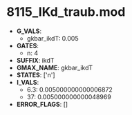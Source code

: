 # 8115_IKd_traub.mod

- **G_VALS**:
  - gkbar_ikdT: 0.005
- **GATES**:
  - n: 4
- **SUFFIX**: ikdT
- **GMAX_NAME**: gkbar_ikdT
- **STATES**: ['n']
- **I_VALS**:
  - 6.3: 0.005000000000006872
  - 37: 0.005000000000048969
- **ERROR_FLAGS**: []
